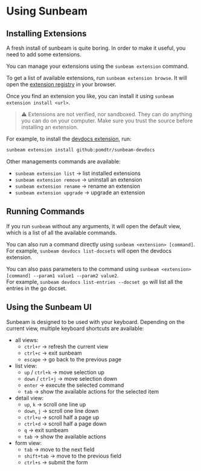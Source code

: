 # Using Sunbeam

## Installing Extensions

A fresh install of sunbeam is quite boring. In order to make it useful, you need to add some extensions.

You can manage your extensions using the `sunbeam extension` command.

To get a list of available extensions, run `sunbeam extension browse`.
It will open the [extension registry](https://github.com/topics/sunbeam-extension) in your browser.

Once you find an extension you like, you can install it using `sunbeam extension install <url>`.

> ⚠️ Extensions are not verified, nor sandboxed. They can do anything you can do on your computer. Make sure you trust the source before installing an extension.

For example, to install the [devdocs extension](https://github.com/pomdtr/sunbeam-devdocs), run:

```sh
sunbeam extension install github:pomdtr/sunbeam-devdocs
```

Other managements commands are available:

- `sunbeam extension list` -> list installed extensions
- `sunbeam extension remove` -> uninstall an extension
- `sunbeam extension rename` -> rename an extension
- `sunbeam extension upgrade` -> upgrade an extension

## Running Commands

If you run `sunbeam` without any arguments, it will open the default view, which is a list of all the available commands.

You can also run a command directly using `sunbeam <extension> [command]`.\
For example, `sunbeam devdocs list-docsets` will open the devdocs extension.

You can also pass parameters to the command using `sunbeam <extension> [command] --param1 value1 --param2 value2`. \
For example, `sunbeam devdocs list-entries --docset go` will list all the entries in the go docset.


## Using the Sunbeam UI

Sunbeam is designed to be used with your keyboard. Depending on the current view, multiple keyboard shortcuts are available:

- all views:
    - `ctrl+r` -> refresh the current view
    - `ctrl+c` -> exit sunbeam
    - `escape` -> go back to the previous page
- list view:
    - `up` / `ctrl+k` -> move selection up
    - `down` / `ctrl+j` -> move selection down
    - `enter` -> execute the selected command
    - `tab` -> show the available actions for the selected item
- detail view:
    - `up`, `k` -> scroll one line up
    - `down`, `j` -> scroll one line down
    - `ctrl+u` -> scroll half a page up
    - `ctrl+d` -> scroll half a page down
    - `q` -> exit sunbeam
    - `tab` -> show the available actions
- form view:
    - `tab` -> move to the next field
    - `shift+tab` -> move to the previous field
    - `ctrl+s` -> submit the form
